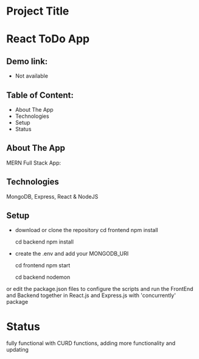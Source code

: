 # Project Title

# React ToDo App

## Demo link:

- Not available

## Table of Content:

- About The App
- Technologies
- Setup
- Status

## About The App

MERN Full Stack App:

## Technologies

MongoDB, Express, React & NodeJS

## Setup

- download or clone the repository
  cd frontend
  npm install

  cd backend
  npm install

- create the .env and add your MONGODB_URI

  cd frontend
  npm start

  cd backend
  nodemon

or edit the package.json files to configure the scripts and run the FrontEnd and Backend together in React.js and Express.js with 'concurrently' package

# Status

fully functional with CURD functions, adding more functionality and updating

